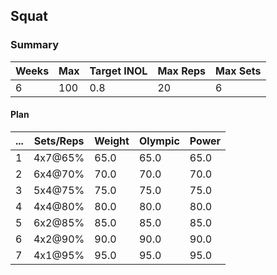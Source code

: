 ## Squat

### Summary

Weeks | Max | Target INOL | Max Reps | Max Sets
--- | --- | --- | --- | ---
6 | 100 | 0.8 | 20 | 6

#### Plan

 ... | Sets/Reps | Weight | Olympic | Power
--- | --- | --- | --- | ---
1 | 4x7@65% | 65.0 | 65.0 | 65.0
2 | 6x4@70% | 70.0 | 70.0 | 70.0
3 | 5x4@75% | 75.0 | 75.0 | 75.0
4 | 4x4@80% | 80.0 | 80.0 | 80.0
5 | 6x2@85% | 85.0 | 85.0 | 85.0
6 | 4x2@90% | 90.0 | 90.0 | 90.0
7 | 4x1@95% | 95.0 | 95.0 | 95.0

